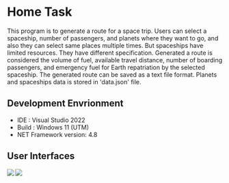 # Home Task  
This program is to generate a route for a space trip. Users can select a spaceship, number of passengers, and planets where they want to go, and also they can select same places multiple times. But spaceships have limited resources. They have different specification. Generated a route is considered the volume of fuel, available travel distance, number of boarding passengers, and emergency fuel for Earth repatriation by the selected spaceship. The generated route can be saved as a text file format. Planets and spaceships data is stored in 'data.json' file.  

## Development Envrionment  
* IDE : Visual Studio 2022  
* Build : Windows 11 (UTM)  
* NET Framework version: 4.8

## User Interfaces  

<img align="left" src="https://github.com/DaeunSim/aerospace-assignment/assets/49071747/a390ec4a-3646-4714-87fb-d4dcb6467767">
<img src="https://github.com/DaeunSim/aerospace-assignment/assets/49071747/e0205859-5094-4e6a-8560-fb6c9bdef893">
